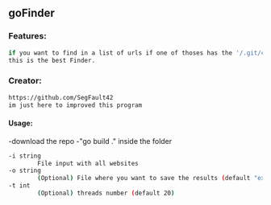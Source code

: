 ## goFinder

### Features:
```bash
if you want to find in a list of urls if one of thoses has the '/.git/config' or '/.env' or '/phpmyadmin' and '/info.php' open
this is the best Finder.
```

### Creator:
```bash
https://github.com/SegFault42
im just here to improved this program
```

#### Usage:

-download the repo
-"go build ." inside the folder

```bash
-i string
        File input with all websites
-o string
        (Optional) File where you want to save the results (default "exploitable.log")
-t int
        (Optional) threads number (default 20)
```
